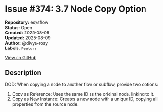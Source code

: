 # Issue #374: 3.7 Node Copy Option

**Repository:** esysflow  
**Status:** Open  
**Created:** 2025-08-09  
**Updated:** 2025-08-09  
**Author:** @divya-rosy  
**Labels:** `Feature`  

[View on GitHub](https://github.com/Simtestlab/esysflow/issues/374)

## Description

DOD: When copying a node to another flow or subflow, provide two options:  
1. Copy as Reference: Uses the same ID as the original node, linking to it.  
2. Copy as New Instance: Creates a new node with a unique ID, copying all properties from the source node.
